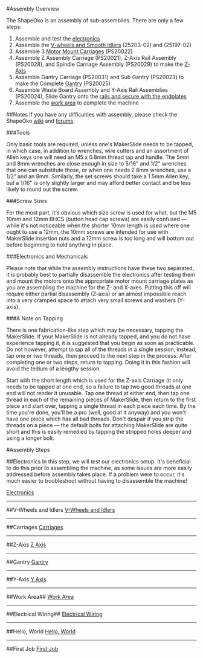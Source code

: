 #Assembly Overview

The ShapeOko is an assembly of sub-assemblies. There are only a few steps:

1. Assemble and test the [electronics](01_electronics.md)
2. Assemble the [V-wheels and Smooth Idlers](02_vwheels_and_idlers.md) (25203-02) and  (25197-02)
3. Assemble 3 [Motor Mount Carriages](03_carriages.md) (PS20022)
4. Assemble Z Assembly Carriage (PS20021), Z-Axis Rail Assembly (PS20028), and Spindle Carriage Assembly (PS20029) to make the [Z-Axis](04_zaxis.md)
5. Assemble Gantry Carriage (PS20031) and Sub Gantry (PS20023) to make the Complete [Gantry](05_gantry.md) (PS20025)
6. Assemble Waste Board Assembly and Y-Axis Rail Assemblies (PS20024), Slide Gantry onto the [rails and secure with the endplates](06_endplates.md)
7. Assemble the [work area](07_workarea.md) to complete the machine



##Notes
If you have any difficulties with assembly, please check the ShapeOko [wiki](http://www.shapeoko.com/wiki) and [forums](http://www.shapeoko.com/forum/index.php).


###Tools

Only basic tools are required, unless one's MakerSlide needs to be tapped, in which case, in addition to wrenches, wire cutters and an assortment of Allen keys one will need an M5 x 0.8mm thread tap and handle. The 5mm and 8mm wrenches are close enough in size to 5/16" and 1/2" wrenches that one can substitute those, or when one needs 2 8mm wrenches, use a 1/2" and an 8mm. Similarly, the set screws should take a 1.5mm Allen key, but a 1/16" is only slightly larger and may afford better contact and be less likely to round out the screw.

###Screw Sizes

For the most part, it's obvious which size screw is used for what, but the M5 10mm and 12mm BHCS (button head cap screws) are easily confused — while it's not noticeable when the shorter 10mm length is used where one ought to use a 12mm, the 10mm screws are intended for use with MakerSlide insertion nuts and a 12mm screw is too long and will bottom out before beginning to hold anything in place.

###Electronics and Mechanicals

Please note that while the assembly instructions have these two separated, it is probably best to partially disassemble the electronics after testing them and mount the motors onto the appropriate motor mount carriage plates as you are assembling the machine for the Z- and X-axes. Putting this off will require either partial disassembly (Z-axis) or an almost impossible reach into a very cramped space to attach very small screws and washers (Y-axis).

###A Note on Tapping

There is one fabrication-like step which may be necessary, tapping the MakerSlide. If your MakerSlide is not already tapped, and you do not have experience tapping it, it is suggested that you begin as soon as practicable. Do not however, attempt to tap all of the threads in a single session, instead, tap one or two threads, then proceed to the next step in the process. After completing one or two steps, return to tapping. Doing it in this fashion will avoid the tedium of a lengthy session.

Start with the short length which is used for the Z-axis Carriage (it only needs to be tapped at one end, so a failure to tap two good threads at one end will not render it unusable. Tap one thread at either end, then tap one thread in each of the remaining pieces of MakerSlide, then return to the first piece and start over, tapping a single thread in each piece each time. By the time you're done, you'll be a pro (well, good at it anyway) and you won't have one piece which has all bad threads. Don't despair if you strip the threads on a piece — the default bolts for attaching MakerSlide are quite short and this is easily remedied by tapping the stripped holes deeper and using a longer bolt.


#Assembly Steps

##Electronics
In this step, we will *test* our electronics setup. It's beneficial to do this prior to assembling the machine, as some issues are more easily addressed before assembly takes place. If a problem were to occur, it's much easier to troubleshoot without having to disassemble the machine!

[Electronics](01_electronics.html)

---

##V-Wheels and Idlers
[V-Wheels and Idlers](02_vwheels_and_idlers.html)

---

##Carriages
[Carriages](03_carriages.html)

---

##Z-Axis
[Z Axis](04_zaxis.html)

---

##Gantry
[Gantry](05_gantry.html)

---

##Y-Axis
[Y Axis](06_endplates.html)

---

##Work Area##
[Work Area](07_workarea.html)

---

##Electrical Wiring##
[Electrical Wiring](08_wiring.html)

---

##Hello, World
[Hello, World](helloworld.html)

---

##First Job
[First Job](firstjob.html)